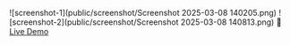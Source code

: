 ![screenshot-1](public/screenshot/Screenshot 2025-03-08 140205.png)
![screenshot-2](public/screenshot/Screenshot 2025-03-08 140813.png)
🔗 [Live Demo](https://jolly-bonbon-538a39.netlify.app)
